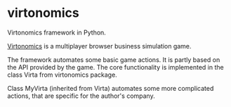 # virtonomics
Virtonomics framework in Python.

[Virtonomics](https://virtonomica.ru/) is a multiplayer browser business simulation game.

The framework automates some basic game actions. It is partly based on the API provided by the game. The core functionality is implemented in the class Virta from virtonomics package.

Class MyVirta (inherited from Virta) automates some more complicated actions, that are specific for the author's company.
